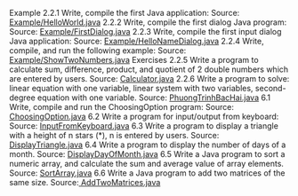 Example
2.2.1 Write, compile the first Java application:
Source: [Example/HelloWorld.java](https://github.com/Yukanimoto/IT3103---Lab/new/main?filename=README.md)
2.2.2 Write, compile the first dialog Java program:
Source: [Example/FirstDialog.java](https://github.com/Yukanimoto/IT3103---Lab/blob/main/Lab%2001/FirstDialog.java)
2.2.3 Write, compile the first input dialog Java application:
Source: [Example/HelloNameDialog.java](https://github.com/Yukanimoto/IT3103---Lab/blob/main/Lab%2001/HelloNameDialog.java)
2.2.4 Write, compile, and run the following example:
Source: [Example/ShowTwoNumbers.java](https://github.com/Yukanimoto/IT3103---Lab/blob/main/Lab%2001/ShowTwoNumbers.java)
Exercises
2.2.5 Write a program to calculate sum, difference, product, and quotient of 2 double numbers which are entered by users.
Source: [Calculator.java](https://github.com/Yukanimoto/IT3103---Lab/blob/main/Lab%2001/Caculator.java)
2.2.6 Write a program to solve: linear equation with one variable, linear system with two variables, second-degree equation with one variable.
Source: [PhuongTrinhBacHai.java](https://github.com/Yukanimoto/IT3103---Lab/blob/main/Lab%2001/PhuongTrinhBacHai.java)
6.1 Write, compile and run the ChoosingOption program:
Source: [ChoosingOption.java](https://github.com/Yukanimoto/IT3103---Lab/blob/main/Lab%2001/JavaBasics/ChoosingOption.java)
6.2 Write a program for input/output from keyboard:
Source: [InputFromKeyboard.java](https://github.com/Yukanimoto/IT3103---Lab/blob/main/Lab%2001/JavaBasics/InputFromKeyboard.java)
6.3 Write a program to display a triangle with a height of n stars (*), n is entered by users.
Source: [DisplayTriangle.java](https://github.com/Yukanimoto/IT3103---Lab/blob/main/Lab%2001/JavaBasics/DisplayTriangle.java)
6.4 Write a program to display the number of days of a month.
Source: [DisplayDayOfMonth.java](https://github.com/Yukanimoto/IT3103---Lab/blob/main/Lab%2001/JavaBasics/DisplayDayOfMonth.java)
6.5 Write a Java program to sort a numeric array, and calculate the sum and average value of array elements.
Source: [SortArray.java](https://github.com/Yukanimoto/IT3103---Lab/blob/main/Lab%2001/JavaBasics/SortArray.java)
6.6 Write a Java program to add two matrices of the same size.
Source:[ AddTwoMatrices.java](https://github.com/Yukanimoto/IT3103---Lab/blob/main/Lab%2001/JavaBasics/AddTwoMatrices.java)
